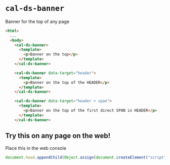 # `cal-ds-banner`

Banner for the top of any page

```html
<html>
  ...
  <body>
    <cal-ds-banner>
      <template>
        <p>Banner on the top</p>
      </template>
    </cal-ds-banner>

    <cal-ds-banner data-target="header">
      <template>
        <p>Banner on the top of the HEADER</p>
      </template>
    </cal-ds-banner>

    <cal-ds-banner data-target="header > span">
      <template>
        <p>Banner on the top of the first direct SPAN in HEADER</p>
      </template>
    </cal-ds-banner>
```

## Try this on any page on the web!

Place this in the web console

```javascript
document.head.appendChild(Object.assign(document.createElement("script"), {src: "https://cdn.jsdelivr.net/npm/@cagovweb/cal-ds-banner",type:"module"}));document.body.innerHTML += `<cal-ds-banner><template><strong>Live now:</strong> Press conference | <a href="">Priorities</a></template></cal-ds-banner>`;
```
